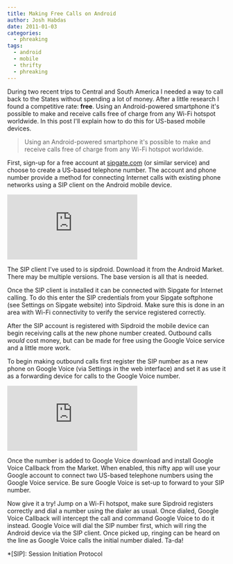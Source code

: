 ```yaml
---
title: Making Free Calls on Android
author: Josh Habdas
date: 2011-01-03
categories:
  - phreaking
tags:
  - android
  - mobile
  - thrifty
  - phreaking
---
```

During two recent trips to Central and South America I needed a way to call back to the States without spending a lot of money. After a little research I found a competitive rate: **free**. Using an Android-powered smartphone it's possible to make and receive calls free of charge from any Wi-Fi hotspot worldwide. In this post I'll explain how to do this for US-based mobile devices.

> Using an Android-powered smartphone it's possible to make and receive calls free of charge from any Wi-Fi hotspot worldwide.

<!--more-->

First, sign-up for a free account at [sipgate.com][1] (or similar service) and choose to create a US-based telephone number. The account and phone number provide a method for connecting Internet calls with existing phone networks using a SIP client on the Android mobile device.

![Download Sipdroid](http://qrcode.kaywa.com/img.php?s=3&d=http%3A%2F%2Fmarket.android.com%2Fsearch%3Fq%3Dpname%3Aorg.sipdroid.sipuapure)

The SIP client I've used to is sipdroid. Download it from the Android Market. There may be multiple versions. The base version is all that is needed.

Once the SIP client is installed it can be connected with Sipgate for Internet calling. To do this enter the SIP credentials from your Sipgate softphone (see Settings on Sipgate website) into Sipdroid. Make sure this is done in an area with Wi-Fi connectivity to verify the service registered correctly.

After the SIP account is registered with Sipdroid the mobile device can begin receiving calls at the new phone number created. Outbound calls *would* cost money, but can be made for free using the Google Voice service and a little more work.

To begin making outbound calls first register the SIP number as a new phone on Google Voice (via Settings in the web interface) and set it as use it as a forwarding device for calls to the Google Voice number.

![Download Google Voice Callback](http://qrcode.kaywa.com/img.php?s=3&d=http%3A%2F%2Fmarket.android.com%2Fsearch%3Fq%3Dpname%3Acom.xinlu.gvdial)

Once the number is added to Google Voice download and install Google Voice Callback from the Market. When enabled, this nifty app will use your Google account to connect two US-based telephone numbers using the Google Voice service. Be sure Google Voice is set-up to forward to your SIP number.

Now give it a try! Jump on a Wi-Fi hotspot, make sure Sipdroid registers correctly and dial a number using the dialer as usual. Once dialed, Google Voice Callback will intercept the call and command Google Voice to do it instead. Google Voice will dial the SIP number first, which will ring the Android device via the SIP client. Once picked up, ringing can be heard on the line as Google Voice calls the initial number dialed. Ta-da!

 [1]: http://www.sipgate.com

 *[SIP]: Session Initiation Protocol
